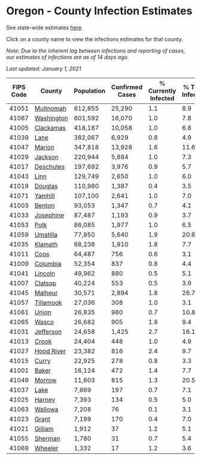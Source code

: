 # Oregon - County Infection Estimates

See state-wide estimates [here](/infections/us-or).

Click on a county name to view the infections estimates for that county.

*Note: Due to the inherent lag between infections and reporting of cases, our estimates of infections are as of 14 days ago.*

*Last updated: January 1, 2021*

|   FIPS Code |                   County |   Population |   Confirmed Cases |   % Currently Infected |   % Total Infected |
|-------------|--------------------------|--------------|-------------------|------------------------|--------------------|
|       41051 |   [Multnomah](multnomah) |      812,855 |            25,290 |                    1.1 |                8.9 |
|       41067 | [Washington](washington) |      601,592 |            16,070 |                    1.0 |                7.8 |
|       41005 |   [Clackamas](clackamas) |      418,187 |            10,058 |                    1.0 |                6.8 |
|       41039 |             [Lane](lane) |      382,067 |             6,929 |                    0.8 |                4.9 |
|       41047 |         [Marion](marion) |      347,818 |            13,928 |                    1.6 |               11.6 |
|       41029 |       [Jackson](jackson) |      220,944 |             5,884 |                    1.0 |                7.3 |
|       41017 |   [Deschutes](deschutes) |      197,692 |             3,976 |                    0.9 |                5.7 |
|       41043 |             [Linn](linn) |      129,749 |             2,650 |                    1.0 |                6.0 |
|       41019 |       [Douglas](douglas) |      110,980 |             1,387 |                    0.4 |                3.5 |
|       41071 |       [Yamhill](yamhill) |      107,100 |             2,641 |                    1.0 |                7.0 |
|       41003 |         [Benton](benton) |       93,053 |             1,347 |                    0.7 |                4.1 |
|       41033 |   [Josephine](josephine) |       87,487 |             1,193 |                    0.9 |                3.7 |
|       41053 |             [Polk](polk) |       86,085 |             1,977 |                    1.0 |                6.5 |
|       41059 |     [Umatilla](umatilla) |       77,950 |             5,640 |                    1.9 |               20.6 |
|       41035 |       [Klamath](klamath) |       68,238 |             1,910 |                    1.8 |                7.7 |
|       41011 |             [Coos](coos) |       64,487 |               756 |                    0.6 |                3.1 |
|       41009 |     [Columbia](columbia) |       52,354 |               837 |                    0.8 |                4.4 |
|       41041 |       [Lincoln](lincoln) |       49,962 |               880 |                    0.5 |                5.1 |
|       41007 |       [Clatsop](clatsop) |       40,224 |               553 |                    0.5 |                3.9 |
|       41045 |       [Malheur](malheur) |       30,571 |             2,894 |                    1.8 |               26.7 |
|       41057 |   [Tillamook](tillamook) |       27,036 |               308 |                    1.0 |                3.1 |
|       41061 |           [Union](union) |       26,835 |               980 |                    0.7 |               10.8 |
|       41065 |           [Wasco](wasco) |       26,682 |               905 |                    1.8 |                9.4 |
|       41031 |   [Jefferson](jefferson) |       24,658 |             1,425 |                    2.7 |               16.1 |
|       41013 |           [Crook](crook) |       24,404 |               448 |                    1.0 |                4.9 |
|       41027 | [Hood River](hood-river) |       23,382 |               816 |                    2.4 |                9.7 |
|       41015 |           [Curry](curry) |       22,925 |               278 |                    0.8 |                3.3 |
|       41001 |           [Baker](baker) |       16,124 |               472 |                    1.4 |                7.7 |
|       41049 |         [Morrow](morrow) |       11,603 |               815 |                    1.3 |               20.5 |
|       41037 |             [Lake](lake) |        7,869 |               197 |                    0.7 |                7.1 |
|       41025 |         [Harney](harney) |        7,393 |               134 |                    0.5 |                5.0 |
|       41063 |       [Wallowa](wallowa) |        7,208 |                76 |                    0.1 |                3.1 |
|       41023 |           [Grant](grant) |        7,199 |               170 |                    0.4 |                7.0 |
|       41021 |       [Gilliam](gilliam) |        1,912 |                37 |                    1.2 |                5.1 |
|       41055 |       [Sherman](sherman) |        1,780 |                31 |                    0.7 |                5.4 |
|       41069 |       [Wheeler](wheeler) |        1,332 |                17 |                    1.2 |                3.6 |
